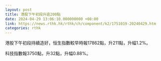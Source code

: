 ```yaml
---
layout: post
title: 港股下午初段升逾200點
date: 2024-04-29 13:06:10.000000000 +08:00
link: https://news.rthk.hk/rthk/ch/component/k2/1751019-20240429.htm
categories: rthk
---
```


港股下午初段持續造好，恒生指數較早時報17862點，升211點，升幅1.2%。

科技指數報3750點，升32點，升幅0.88%。
